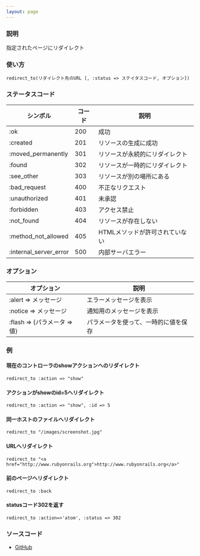 ```yaml
---
layout: page
---
```

### 説明
指定されたページにリダイレクト

### 使い方
    redirect_to(リダイレクト先のURL [, :status => ステイタスコード, オプション])

### ステータスコード

シンボル                   | コード | 説明
---------------------- | --- | -----------------
:ok                    | 200 | 成功
:created               | 201 | リソースの生成に成功
:moved_permanently     | 301 | リソースが永続的にリダイレクト
:found                 | 302 | リソースが一時的にリダイレクト
:see_other             | 303 | リソースが別の場所にある
:bad_request           | 400 | 不正なリクエスト
:unauthorized          | 401 | 未承認
:forbidden             | 403 | アクセス禁止
:not_found             | 404 | リソースが存在しない
:method_not_allowed    | 405 | HTMLメソッドが許可されていない
:internal_server_error | 500 | 内部サーバエラー

### オプション

オプション                  | 説明
---------------------- | ------------------
:alert => メッセージ        | エラーメッセージを表示
:notice => メッセージ       | 通知用のメッセージを表示
:flash => {パラメータ => 値} | パラメータを使って、一時的に値を保存

### 例
#### 現在のコントローラのshowアクションへのリダイレクト
    redirect_to :action => "show"

#### アクションがshowのid=5へリダイレクト
    redirect_to :action => "show", :id => 5

#### 同一ホストのファイルへリダイレクト
    redirect_to "/images/screenshot.jpg"

#### URLへリダイレクト
    redirect_to "<a href="http://www.rubyonrails.org">http://www.rubyonrails.org</a>"

#### 前のページへリダイレクト
    redirect_to :back

#### statusコード302を返す
    redirect_to :action=>'atom', :status => 302

### ソースコード
* [GitHub](https://github.com/rails/rails/blob/2090615d39c071c9eb25e715275eb79f3f9b6266/actionpack/lib/action_controller/metal/redirecting.rb#L69)